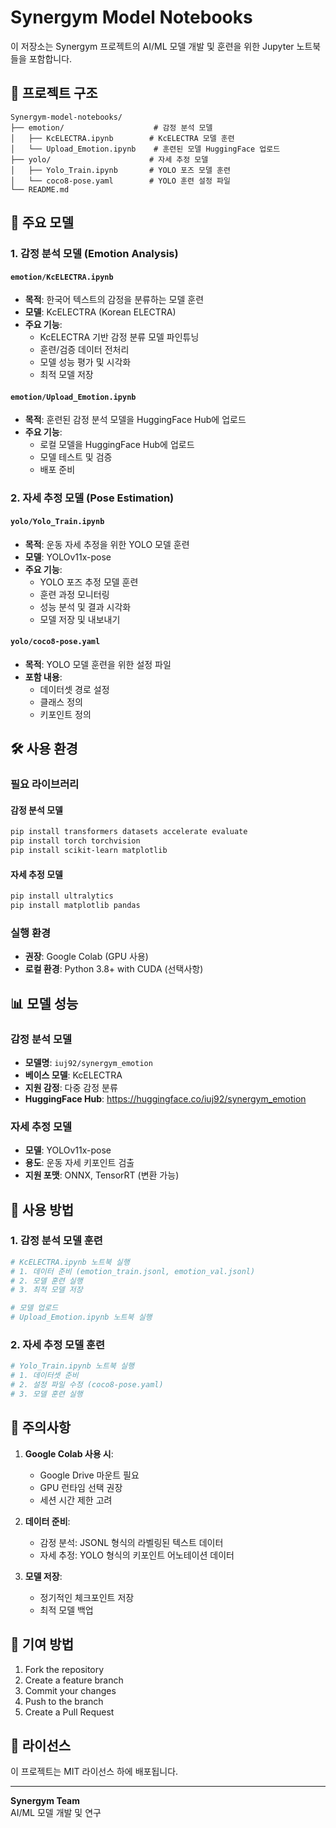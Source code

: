 # Synergym Model Notebooks

이 저장소는 Synergym 프로젝트의 AI/ML 모델 개발 및 훈련을 위한 Jupyter 노트북들을 포함합니다.

## 📁 프로젝트 구조

```
Synergym-model-notebooks/
├── emotion/                    # 감정 분석 모델
│   ├── KcELECTRA.ipynb        # KcELECTRA 모델 훈련
│   └── Upload_Emotion.ipynb    # 훈련된 모델 HuggingFace 업로드
├── yolo/                      # 자세 추정 모델
│   ├── Yolo_Train.ipynb       # YOLO 포즈 모델 훈련
│   └── coco8-pose.yaml        # YOLO 훈련 설정 파일
└── README.md
```

## 🚀 주요 모델

### 1. 감정 분석 모델 (Emotion Analysis)

#### `emotion/KcELECTRA.ipynb`
- **목적**: 한국어 텍스트의 감정을 분류하는 모델 훈련
- **모델**: KcELECTRA (Korean ELECTRA)
- **주요 기능**:
  - KcELECTRA 기반 감정 분류 모델 파인튜닝
  - 훈련/검증 데이터 전처리
  - 모델 성능 평가 및 시각화
  - 최적 모델 저장

#### `emotion/Upload_Emotion.ipynb`
- **목적**: 훈련된 감정 분석 모델을 HuggingFace Hub에 업로드
- **주요 기능**:
  - 로컬 모델을 HuggingFace Hub에 업로드
  - 모델 테스트 및 검증
  - 배포 준비

### 2. 자세 추정 모델 (Pose Estimation)

#### `yolo/Yolo_Train.ipynb`
- **목적**: 운동 자세 추정을 위한 YOLO 모델 훈련
- **모델**: YOLOv11x-pose
- **주요 기능**:
  - YOLO 포즈 추정 모델 훈련
  - 훈련 과정 모니터링
  - 성능 분석 및 결과 시각화
  - 모델 저장 및 내보내기

#### `yolo/coco8-pose.yaml`
- **목적**: YOLO 모델 훈련을 위한 설정 파일
- **포함 내용**:
  - 데이터셋 경로 설정
  - 클래스 정의
  - 키포인트 정의

## 🛠️ 사용 환경

### 필요 라이브러리

#### 감정 분석 모델
```bash
pip install transformers datasets accelerate evaluate
pip install torch torchvision
pip install scikit-learn matplotlib
```

#### 자세 추정 모델
```bash
pip install ultralytics
pip install matplotlib pandas
```

### 실행 환경
- **권장**: Google Colab (GPU 사용)
- **로컬 환경**: Python 3.8+ with CUDA (선택사항)

## 📊 모델 성능

### 감정 분석 모델
- **모델명**: `iuj92/synergym_emotion`
- **베이스 모델**: KcELECTRA
- **지원 감정**: 다중 감정 분류
- **HuggingFace Hub**: https://huggingface.co/iuj92/synergym_emotion

### 자세 추정 모델
- **모델**: YOLOv11x-pose
- **용도**: 운동 자세 키포인트 검출
- **지원 포맷**: ONNX, TensorRT (변환 가능)

## 🔧 사용 방법

### 1. 감정 분석 모델 훈련
```bash
# KcELECTRA.ipynb 노트북 실행
# 1. 데이터 준비 (emotion_train.jsonl, emotion_val.jsonl)
# 2. 모델 훈련 실행
# 3. 최적 모델 저장

# 모델 업로드
# Upload_Emotion.ipynb 노트북 실행
```

### 2. 자세 추정 모델 훈련
```bash
# Yolo_Train.ipynb 노트북 실행
# 1. 데이터셋 준비
# 2. 설정 파일 수정 (coco8-pose.yaml)
# 3. 모델 훈련 실행
```

## 📝 주의사항

1. **Google Colab 사용 시**:
   - Google Drive 마운트 필요
   - GPU 런타임 선택 권장
   - 세션 시간 제한 고려

2. **데이터 준비**:
   - 감정 분석: JSONL 형식의 라벨링된 텍스트 데이터
   - 자세 추정: YOLO 형식의 키포인트 어노테이션 데이터

3. **모델 저장**:
   - 정기적인 체크포인트 저장
   - 최적 모델 백업

## 🤝 기여 방법

1. Fork the repository
2. Create a feature branch
3. Commit your changes
4. Push to the branch
5. Create a Pull Request

## 📄 라이선스

이 프로젝트는 MIT 라이선스 하에 배포됩니다.

---

**Synergym Team**  
AI/ML 모델 개발 및 연구
